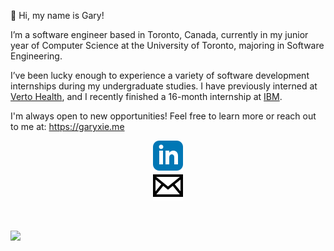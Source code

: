 👋 Hi, my name is Gary!

I’m a software engineer based in Toronto, Canada, currently in my junior year of Computer Science at the University of Toronto, majoring in Software Engineering.
  
I’ve been lucky enough to experience a variety of software development internships during my undergraduate studies.
I have previously interned at [Verto Health](https://verto.health/), and I recently finished a 16-month internship at [IBM](https://www.ibm.com/).

I'm always open to new opportunities! Feel free to learn more or reach out to me at:
https://garyxie.me

<a href="https://www.linkedin.com/in/GaryJX/" style="display: flex; align-items: center; justify-content: center;">
  <img align="left" alt="Gary Xie LinkedIn" src="https://raw.githubusercontent.com/GaryJX/GaryJX/main/assets/linkedin.svg" />
</a>

<a href="mailto:gary.xie@mail.utoronto.ca" style="display: flex; align-items: center; justify-content: center;">
  <img align="left" alt="Gary Xie LinkedIn" src="https://raw.githubusercontent.com/GaryJX/GaryJX/main/assets/email.svg" />
</a>

<br>
<br>

![](https://komarev.com/ghpvc/?username=GaryJX&color=brightgreen&label=Visitors)
